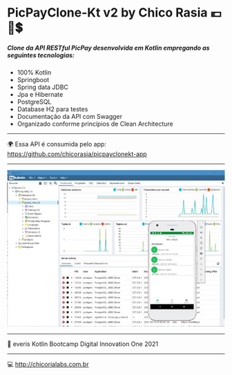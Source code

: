 # PicPayClone-Kt v2 by Chico Rasia :euro::money_with_wings::heavy_dollar_sign:

##### Clone da API RESTful PicPay desenvolvida em Kotlin empregando as seguintes tecnologias:

- 100% Kotlin
- Springboot
- Spring data JDBC  
- Jpa e Hibernate
- PostgreSQL
- Database H2 para testes
- Documentação da API com Swagger  
- Organizado conforme princípios de Clean Architecture

***

:earth_africa: Essa API é consumida pelo app: https://github.com/chicorasia/picpayclonekt-app

***

![pgAdmin screenshot with overlaid app](Screenshot_01.jpg)

****

:green_heart: everis Kotlin Bootcamp Digital Innovation One 2021

**** 

:computer: http://chicorialabs.com.br
